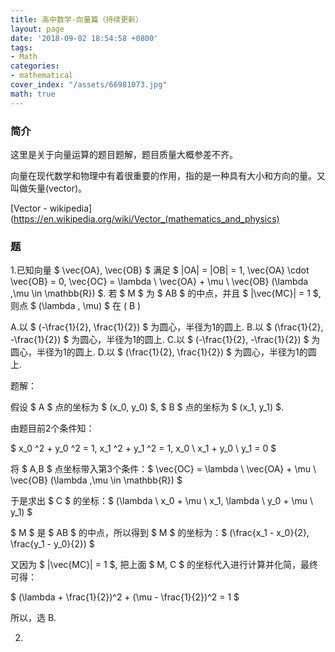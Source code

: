 ```yaml
---
title: 高中数学-向量篇（持续更新）
layout: page
date: '2018-09-02 18:54:58 +0800'
tags:
- Math
categories:
- mathematical
cover_index: "/assets/66981073.jpg"
math: true
---
```


### 简介

这里是关于向量运算的题目题解，题目质量大概参差不齐。

向量在现代数学和物理中有着很重要的作用，指的是一种具有大小和方向的量。又叫做矢量(vector)。

[Vector - wikipedia](https://en.wikipedia.org/wiki/Vector_(mathematics_and_physics)

### 题

1.已知向量 $ \vec{OA}, \vec{OB} $ 满足 $ |OA| = |OB| = 1, \vec{OA} \cdot \vec{OB} = 0, \vec{OC} = \lambda \ \vec{OA} + \mu \ \vec{OB} (\lambda ,\mu \in \mathbb{R}) $. 若 $ M $ 为 $ AB $ 的中点，并且 $ |\vec{MC}| = 1 $, 则点 $ (\lambda , \mu) $ 在 ( B )

A.以 $ (-\frac{1}{2}, \frac{1}{2}) $ 为圆心，半径为1的圆上.
B.以 $ (\frac{1}{2}, -\frac{1}{2}) $ 为圆心，半径为1的圆上.
C.以 $ (-\frac{1}{2}, -\frac{1}{2}) $ 为圆心，半径为1的圆上.
D.以 $ (\frac{1}{2}, \frac{1}{2}) $ 为圆心，半径为1的圆上.

题解：

假设 $ A $ 点的坐标为 $ (x_0, y_0) $, $ B $ 点的坐标为 $ (x_1, y_1) $.

由题目前2个条件知：

$ x_0 ^2 + y_0 ^2 = 1, x_1 ^2 + y_1 ^2 = 1, x_0 \ x_1 + y_0 \ y_1 = 0 $

将 $ A,B $ 点坐标带入第3个条件：$ \vec{OC} = \lambda \ \vec{OA} + \mu \ \vec{OB} (\lambda ,\mu \in \mathbb{R}) $

于是求出 $ C $ 的坐标：$ (\lambda \ x_0 + \mu \ x_1, \lambda \ y_0 + \mu \ y_1) $

$ M $ 是 $ AB $ 的中点，所以得到 $ M $ 的坐标为：$ (\frac{x_1 - x_0}{2}, \frac{y_1 - y_0}{2}) $

又因为 $ |\vec{MC}| = 1 $, 把上面 $ M, C $ 的坐标代入进行计算并化简，最终可得：

$ (\lambda + \frac{1}{2})^2 + (\mu - \frac{1}{2})^2 = 1 $

所以，选 B.

2.
